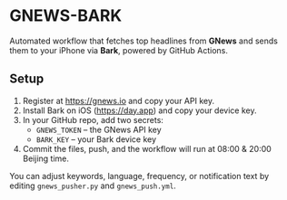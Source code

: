 # GNEWS-BARK

Automated workflow that fetches top headlines from **GNews** and sends them to your iPhone via **Bark**, powered by GitHub Actions.

## Setup
1. Register at <https://gnews.io> and copy your API key.  
2. Install Bark on iOS (<https://day.app>) and copy your device key.  
3. In your GitHub repo, add two secrets:  
   - `GNEWS_TOKEN` – the GNews API key  
   - `BARK_KEY` – your Bark device key  
4. Commit the files, push, and the workflow will run at 08:00 & 20:00 Beijing time.

You can adjust keywords, language, frequency, or notification text by editing
`gnews_pusher.py` and `gnews_push.yml`.
